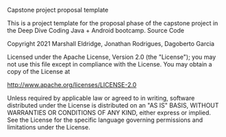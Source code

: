 Capstone project proposal template

This is a project template for the proposal phase of the capstone project in the Deep Dive Coding Java + Android bootcamp.
Source Code

Copyright 2021 Marshall Eldridge, Jonathan Rodrigues, Dagoberto Garcia

Licensed under the Apache License, Version 2.0 (the "License"); you may not use this file except in compliance with the License. You may obtain a copy of the License at

http://www.apache.org/licenses/LICENSE-2.0

Unless required by applicable law or agreed to in writing, software distributed under the License is distributed on an "AS IS" BASIS, WITHOUT WARRANTIES OR CONDITIONS OF ANY KIND, either express or implied. See the License for the specific language governing permissions and limitations under the License.
